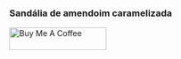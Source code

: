 ### Sandália de amendoim caramelizada


<a href="https://www.buymeacoffee.com/cleiflym" target="_blank"><img src="https://cdn.buymeacoffee.com/buttons/default-orange.png" alt="Buy Me A Coffee" height="41" width="174"></a>
